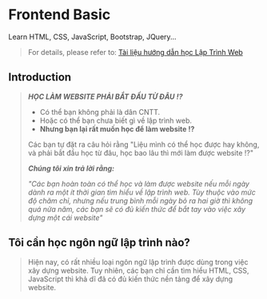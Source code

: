 # Frontend Basic

Learn HTML, CSS, JavaScript, Bootstrap, JQuery...
> For details, please refer to: [Tài liệu hướng dẫn học Lập Trình Web](https://webcoban.vn/)

## Introduction

> ***HỌC LÀM WEBSITE PHẢI BẮT ĐẦU TỪ ĐÂU !?***
>
> - Có thể bạn không phải là dân CNTT.
> - Hoặc có thể bạn chưa biết gì về lập trình web.
> - **Nhưng bạn lại rất muốn học để làm website !?**
>
> Các bạn tự đặt ra câu hỏi rằng "Liệu mình có thể học được hay không, và phải bắt đầu học từ đâu, học bao lâu thì mới làm được website !?"
>
> ***Chúng tôi xin trả lời rằng:***
>
> *"Các bạn hoàn toàn có thể học và làm được website nếu mỗi ngày dành ra một ít thời gian tìm hiểu về lập trình web. Tùy thuộc vào mức độ chăm chỉ, nhưng nếu trung bình mỗi ngày bỏ ra hai giờ thì không quá nửa năm, các bạn sẽ có đủ kiến thức để bắt tay vào việc xây dựng một cái website"*

## Tôi cần học ngôn ngữ lập trình nào?

> Hiện nay, có rất nhiều loại ngôn ngữ lập trình được dùng trong việc xây dựng website. Tuy nhiên, các bạn chỉ cần tìm hiểu HTML, CSS, JavaScript thì khả dĩ đã có đủ kiến thức nền tảng để xây dựng website.

